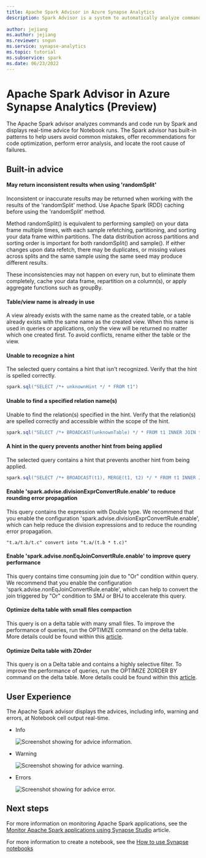 ```yaml
---
title: Apache Spark Advisor in Azure Synapse Analytics
description: Spark Advisor is a system to automatically analyze commands/queries, and show the appropriate advice when a customer executes code or query.
 
author: jejiang
ms.author: jejiang
ms.reviewer: sngun 
ms.service: synapse-analytics
ms.topic: tutorial
ms.subservice: spark
ms.date: 06/23/2022
---
```


# Apache Spark Advisor in Azure Synapse Analytics (Preview)

The Apache Spark advisor analyzes commands and code run by Spark and displays real-time advice for Notebook runs. The Spark advisor has built-in patterns to help users avoid common mistakes, offer recommendations for code optimization, perform error analysis, and locate the root cause of failures.

## Built-in advice

#### May return inconsistent results when using 'randomSplit'
Inconsistent or inaccurate results may be returned when working with the results of the 'randomSplit' method. Use Apache Spark (RDD) caching before using the 'randomSplit' method.

Method randomSplit() is equivalent to performing sample() on your data frame multiple times, with each sample refetching, partitioning, and sorting your data frame within partitions. The data distribution across partitions and sorting order is important for both randomSplit() and sample(). If either changes upon data refetch, there may be duplicates, or missing values across splits and the same sample using the same seed may produce different results.

These inconsistencies may not happen on every run, but to eliminate them completely, cache your data frame, repartition on a column(s), or apply aggregate functions such as groupBy.

#### Table/view name is already in use
A view already exists with the same name as the created table, or a table already exists with the same name as the created view. 
When this name is used in queries or applications, only the view will be returned no matter which one created first. To avoid conflicts, rename either the table or the view. 

#### Unable to recognize a hint
The selected query contains a hint that isn't recognized. Verify that the hint is spelled correctly.

```scala
spark.sql("SELECT /*+ unknownHint */ * FROM t1")
```

#### Unable to find a specified relation name(s)
Unable to find the relation(s) specified in the hint. Verify that the relation(s) are spelled correctly and accessible within the scope of the hint.

```scala
spark.sql("SELECT /*+ BROADCAST(unknownTable) */ * FROM t1 INNER JOIN t2 ON t1.str = t2.str")
```

#### A hint in the query prevents another hint from being applied
The selected query contains a hint that prevents another hint from being applied.

```scala
spark.sql("SELECT /*+ BROADCAST(t1), MERGE(t1, t2) */ * FROM t1 INNER JOIN t2 ON t1.str = t2.str")
```

#### Enable 'spark.advise.divisionExprConvertRule.enable' to reduce rounding error propagation
This query contains the expression with Double type. We recommend that you enable the configuration 'spark.advise.divisionExprConvertRule.enable', which can help reduce the division expressions and to reduce the rounding error propagation.

```text
"t.a/t.b/t.c" convert into "t.a/(t.b * t.c)"
```

#### Enable 'spark.advise.nonEqJoinConvertRule.enable' to improve query performance
This query contains time consuming join due to "Or" condition within query. We recommend that you enable the configuration 'spark.advise.nonEqJoinConvertRule.enable', which can help to convert the join triggered by "Or" condition to SMJ or BHJ to accelerate this query.

#### Optimize delta table with small files compaction

This query is on a delta table with many small files. To improve the performance of queries, run the OPTIMIZE command on the delta table. More details could be found within this [article](https://aka.ms/small-file-advise-delta).  

#### Optimize Delta table with ZOrder

This query is on a Delta table and contains a highly selective filter. To improve the performance of queries, run the OPTIMIZE ZORDER BY command on the delta table. More details could be found within this [article](https://aka.ms/small-file-advise-delta). 

## User Experience

The Apache Spark advisor displays the advices, including info, warning and errors, at Notebook cell output real-time.

* Info

    ![Screenshot showing for advice information.](./media/apache-spark-advisor/info.png)

* Warning

    ![Screenshot showing for advice warning.](./media/apache-spark-advisor/warning.png)

* Errors
 
    ![Screenshot showing for advice error.](./media/apache-spark-advisor/error.png)

## Next steps

For more information on monitoring Apache Spark applications, see the [Monitor Apache Spark applications using Synapse Studio](apache-spark-applications.md) article.

For more information to create a notebook, see the [How to use Synapse notebooks](../spark/apache-spark-development-using-notebooks.md)

